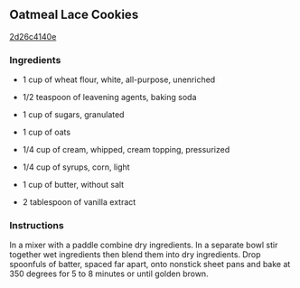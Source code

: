 ## Oatmeal Lace Cookies

[2d26c4140e](http://www.foodnetwork.com/recipes/oatmeal-lace-cookies-recipe.html)

### Ingredients

 - 1 cup of wheat flour, white, all-purpose, unenriched

 - 1/2 teaspoon of leavening agents, baking soda

 - 1 cup of sugars, granulated

 - 1 cup of oats

 - 1/4 cup of cream, whipped, cream topping, pressurized

 - 1/4 cup of syrups, corn, light

 - 1 cup of butter, without salt

 - 2 tablespoon of vanilla extract

### Instructions

In a mixer with a paddle combine dry ingredients. In a separate bowl stir together wet ingredients then blend them into dry ingredients. Drop spoonfuls of batter, spaced far apart, onto nonstick sheet pans and bake at 350 degrees for 5 to 8 minutes or until golden brown.